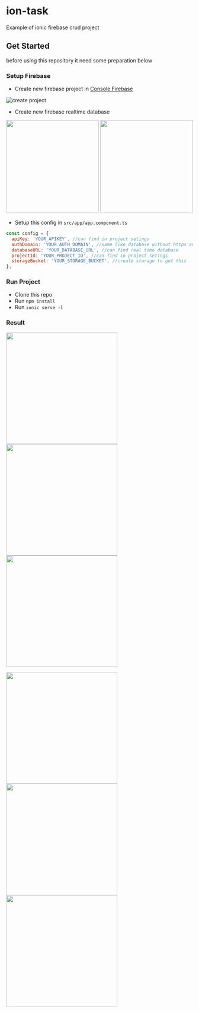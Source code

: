 # ion-task
Example of ionic firebase crud project

## Get Started
before using this repository it need some preparation below

### Setup Firebase
* Create new firebase project in [Console Firebase](https://console.firebase.google.com/u/0/)

![create project](resources/ss1.png)

* Create new firebase realtime database

<img src="resources/ss2.png" height="250"> <img src="resources/ss3.png" height="250">

* Setup this config in `src/app/app.component.ts`
```javascript
const config = {
  apiKey: 'YOUR_APIKEY', //can find in project setings
  authDomain: 'YOUR_AUTH_DOMAIN', //same like database without https and /
  databaseURL: 'YOUR_DATABASE_URL', //can find real time database
  projectId: 'YOUR_PROJECT_ID', //can find in project setings
  storageBucket: 'YOUR_STORAGE_BUCKET', //create storage to get this
};
```

### Run Project
* Clone this repo
* Run `npm install`
* Run `ionic serve -l`

### Result
<img src="resources/sc1.png" width="300"> <img src="resources/sc2.png" width="300"> <img src="resources/sc3.png" width="300">

<img src="resources/sc4.png" width="300"> <img src="resources/sc5.png" width="300"> <img src="resources/sc6.png" width="300">
